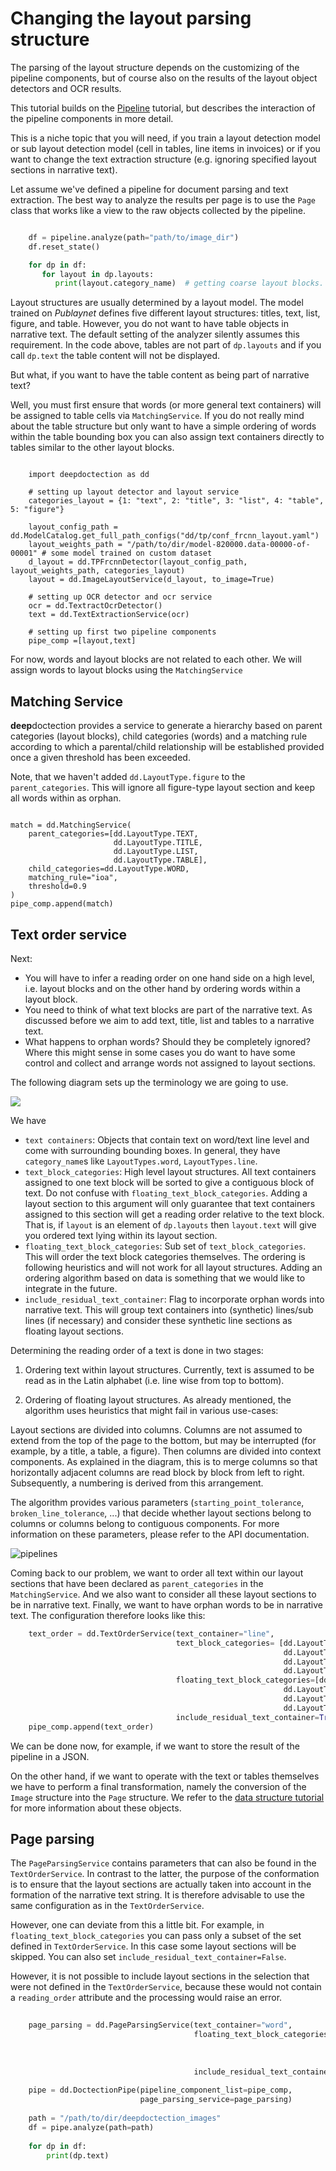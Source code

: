 # Changing the layout parsing structure

The parsing of the layout structure depends on the customizing of the pipeline components, but of course also on the 
results of the layout object detectors and OCR results. 

This tutorial builds on the [Pipeline](pipelines_notebook.md) tutorial, but describes the interaction of the pipeline 
components in more detail. 

This is a niche topic that you will need, if you train a layout detection model or sub layout detection model (cell in
tables, line items in invoices) or if you want to change the text extraction structure (e.g. ignoring specified 
layout sections in narrative text).

Let assume we've defined a pipeline for document parsing and text extraction. The best way to analyze the results per 
page is to use the `Page` class that works like a view to the raw objects collected by the pipeline.

```python

    df = pipeline.analyze(path="path/to/image_dir")
    df.reset_state()

    for dp in df:
       for layout in dp.layouts:
          print(layout.category_name)  # getting coarse layout blocks.
```


Layout structures are usually determined by a layout model. The model trained on *Publaynet* defines five different
layout structures: titles, text, list, figure, and table. However, you do not want to have table objects in 
narrative text. The default setting of the analyzer silently assumes this requirement. In the code above, tables are
not part of `dp.layouts` and if you call `dp.text` the table content will not be displayed. 

But what, if you want to have the table content as being part of narrative text? 

Well, you must first ensure that words (or more general text containers) will be assigned to table cells via 
`MatchingService`. If you do not really mind about the table structure but only want to have a simple ordering of
words within the table bounding box you can also assign text containers directly to tables similar to the other
layout blocks.

```python3

    import deepdoctection as dd

    # setting up layout detector and layout service
    categories_layout = {1: "text", 2: "title", 3: "list", 4: "table", 5: "figure"}

    layout_config_path = dd.ModelCatalog.get_full_path_configs("dd/tp/conf_frcnn_layout.yaml")
    layout_weights_path = "/path/to/dir/model-820000.data-00000-of-00001" # some model trained on custom dataset
    d_layout = dd.TPFrcnnDetector(layout_config_path, layout_weights_path, categories_layout)
    layout = dd.ImageLayoutService(d_layout, to_image=True)

    # setting up OCR detector and ocr service
    ocr = dd.TextractOcrDetector()
    text = dd.TextExtractionService(ocr)

    # setting up first two pipeline components
    pipe_comp =[layout,text]
```

For now, words and layout blocks are not related to each other. We will assign words to layout blocks using the 
`MatchingService`


## Matching Service

**deep**doctection provides a service to generate a hierarchy based
on parent categories (layout blocks), child categories (words) and a matching rule according to which
a parental/child relationship will be established provided once a given threshold has been exceeded.

Note, that we haven't added `dd.LayoutType.figure` to the `parent_categories`. This will ignore all figure-type
layout section and keep all words within as orphan.

```python3

match = dd.MatchingService(
    parent_categories=[dd.LayoutType.TEXT,
                       dd.LayoutType.TITLE,
                       dd.LayoutType.LIST,
                       dd.LayoutType.TABLE],
    child_categories=dd.LayoutType.WORD,
    matching_rule="ioa",
    threshold=0.9
)
pipe_comp.append(match)
``` 

## Text order service

Next:

- You will have to infer a reading order on one hand side on a high level, i.e. layout blocks and on the other hand 
  by ordering words within a layout block.
- You need to think of what text blocks are part of the narrative text. As discussed before we aim to add text, title,
  list and tables to a narrative text.
- What happens to orphan words? Should they be completely ignored? Where this might sense in some cases you do want to
  have some control and collect and arrange words not assigned to layout sections.  

The following diagram sets up the terminology we are going to use.

![](./_imgs/dd_text_order.png)

We have

- `text containers`: Objects that contain text on word/text line level and come with
                     surrounding bounding boxes. In general, they have `category_name`s like `LayoutTypes.word`, 
                    `LayoutTypes.line`.
- `text_block_categories`: High level layout structures. All text containers assigned to one text block will be sorted 
                   to give a contiguous block of text. Do not confuse with `floating_text_block_categories`. Adding
                   a layout section to this argument will only guarantee that text containers assigned to this section
                   will get a reading order relative to the text block. That is, if `layout` is an element of 
                   `dp.layouts` then `layout.text` will give you ordered text lying within its layout section.
- `floating_text_block_categories`: Sub set of `text_block_categories`. This will order the text block categories 
                   themselves. The ordering is following heuristics and will not work for all layout structures. 
                   Adding an ordering algorithm based on data is something that we would like to integrate in the future.
- `include_residual_text_container`: Flag to incorporate orphan words into narrative text. This will group text 
                   containers into (synthetic) lines/sub lines (if necessary) and consider these synthetic line sections 
                   as floating layout sections. 

  
Determining the reading order of a text is done in two stages:

1. Ordering text within layout structures. Currently, text is assumed to be read
as in the Latin alphabet (i.e. line wise from top to bottom).

2. Ordering of floating layout structures. As already mentioned, the algorithm uses heuristics that might fail in various
use-cases: 

Layout sections are divided into columns. Columns are not assumed to extend from the top of the page to the bottom, but
may be interrupted (for example, by a title, a table, a figure). 
Then columns are divided into context components. As explained in the diagram, this is to merge columns so that
horizontally adjacent columns are read block by block from left to right. 
Subsequently, a numbering is derived from this arrangement. 

The algorithm provides various parameters (`starting_point_tolerance`, `broken_line_tolerance`, ...) that decide
whether layout sections belong to columns or columns belong to contiguous components. For more information on these
parameters, please refer to the API documentation.

![pipelines](./_imgs/dd_connected_blocks.png)

Coming back to our problem, we want to order all text within our layout sections that have been declared as 
`parent_categories` in the `MatchingService`. And we also want to consider all these layout sections to be in narrative
text. Finally, we want to have orphan words to be in narrative text. The configuration therefore looks like this:

```python    
    text_order = dd.TextOrderService(text_container="line",
                                     text_block_categories= [dd.LayoutType.TEXT,
                                                             dd.LayoutType.TITLE,
                                                             dd.LayoutType.LIST,
                                                             dd.LayoutType.TABLE],
                                     floating_text_block_categories=[dd.LayoutType.TEXT,
                                                             dd.LayoutType.TITLE,
                                                             dd.LayoutType.LIST,
                                                             dd.LayoutType.TABLE],
                                     include_residual_text_container=True)
    pipe_comp.append(text_order)
```

We can be done now, for example, if we want to store the result of the pipeline in a JSON. 

On the other hand, if we want to operate with the text or tables themselves we have to perform a final transformation, 
namely the conversion of the `Image` structure into the `Page` structure. We refer to the 
[data structure tutorial](data_structure_notebook.md) for more information about these objects. 


## Page parsing

The `PageParsingService` contains parameters that can also be found in the `TextOrderService`. In contrast to the 
latter, the purpose of the conformation is to ensure that the layout sections are actually taken into account in the 
formation of the narrative text string. It is therefore advisable to use the same configuration as in the 
`TextOrderService`. 

However, one can deviate from this a little bit. For example, in `floating_text_block_categories` you can pass only a 
subset of the set defined in `TextOrderService`. In this case some layout sections will be skipped. You can also set 
`include_residual_text_container=False`. 

However, it is not possible to include layout sections in the selection that were not defined in the `TextOrderService`, 
because these would not contain a `reading_order` attribute and the processing would raise an error.


```python
    
    page_parsing = dd.PageParsingService(text_container="word",
                                         floating_text_block_categories=[dd.LayoutType.TEXT,
                                                                         dd.LayoutType.TITLE,
                                                                         dd.LayoutType.LIST,
                                                                         dd.LayoutType.TABLE],
                                         include_residual_text_container=True)
    
    pipe = dd.DoctectionPipe(pipeline_component_list=pipe_comp,
                             page_parsing_service=page_parsing)
    
    path = "/path/to/dir/deepdoctection_images"
    df = pipe.analyze(path=path)
    
    for dp in df:
        print(dp.text)
``` 
